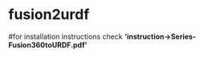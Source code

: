# fusion2urdf
#for installation instructions check <b>'instruction->Series- Fusion360toURDF.pdf'</b>
